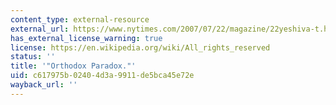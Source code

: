 ```yaml
---
content_type: external-resource
external_url: https://www.nytimes.com/2007/07/22/magazine/22yeshiva-t.html
has_external_license_warning: true
license: https://en.wikipedia.org/wiki/All_rights_reserved
status: ''
title: '"Orthodox Paradox."'
uid: c617975b-0240-4d3a-9911-de5bca45e72e
wayback_url: ''
---
```

